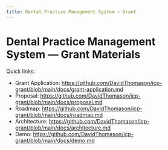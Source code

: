 ```yaml
---
title: Dental Practice Management System — Grant
---
```


# Dental Practice Management System — Grant Materials

Quick links:
- Grant Application: https://github.com/DavidThomason/icp-grant/blob/main/docs/grant-application.md
- Proposal: https://github.com/DavidThomason/icp-grant/blob/main/docs/proposal.md
- Roadmap: https://github.com/DavidThomason/icp-grant/blob/main/docs/roadmap.md
- Architecture: https://github.com/DavidThomason/icp-grant/blob/main/docs/architecture.md
- Demo: https://github.com/DavidThomason/icp-grant/blob/main/docs/demo.md

